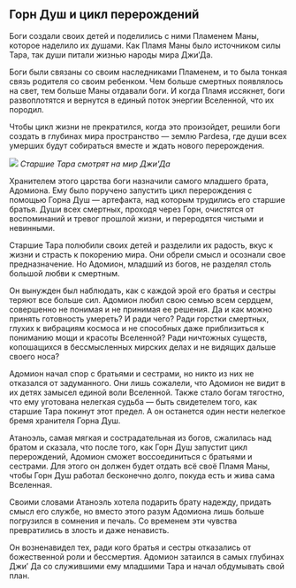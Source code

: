 ## Горн Душ и цикл перерождений

Боги создали своих детей и поделились с ними Пламенем Маны, которое наделило их душами. Как Пламя Маны было источником силы Тара, так души питали жизнью народы мира Джи’Да.

Боги были связаны со своим наследниками Пламенем, и то была тонкая связь родителя со своим ребенком. Чем больше смертных появлялось на свет, тем больше Маны отдавали боги. И когда Пламя иссякнет, боги развоплотятся и вернутся в единый поток энергии Вселенной, что их породил.

Чтобы цикл жизни не прекратился, когда это произойдет, решили боги создать в глубинах мира пространство — землю Pardesa, где души всех умерших будут собираться вместе и ждать нового перерождения.

![](taralooks.2x.png)
*Старшие Тара смотрят на мир Джи'Да*

Хранителем этого царства боги назначили самого младшего брата, Адомиона. Ему было поручено запустить цикл перерождения с помощью Горна Душ — артефакта, над которым трудились его старшие братья. Души всех смертных, проходя через Горн, очистятся от воспоминаний и тревог прошлой жизни, и переродятся чистыми и невинными.

Старшие Тара полюбили своих детей и разделили их радость, вкус к жизни и страсть к покорению мира. Они обрели смысл и осознали свое предназначение. Но Адомион, младший из богов, не разделял столь большой любви к смертным.

Он вынужден был наблюдать, как с каждой эрой его братья и сестры теряют все больше сил. Адомион любил свою семью всем сердцем, совершенно не понимая и не принимая ее решения. Да и как можно принять готовность умереть? И ради чего? Ради горстки смертных, глухих к вибрациям космоса и не способных даже приблизиться к пониманию мощи и красоты Вселенной? Ради ничтожных существ, копошащихся в бессмысленных мирских делах и не видящих дальше своего носа?

Адомион начал спор с братьями и сестрами, но никто из них не отказался от задуманного. Они лишь сожалели, что Адомион не видит в их детях замысел единой воли Вселенной. Также стало богам тягостно, что ему уготована нелегкая судьба — быть свидетелем того, как старшие Тара покинут этот предел. А он останется один нести нелегкое бремя хранителя Горна Душ.

Атаноэль, самая мягкая и сострадательная из богов, сжалилась над братом и сказала, что после того, как Горн Душ запустит цикл перерождений, Адомион сможет воссоединиться с братьями и сестрами. Для этого он должен будет отдать всё своё Пламя Маны, чтобы Горн Душ работал бесконечно долго, покуда есть и жива сама Вселенная.

Своими словами Атаноэль хотела подарить брату надежду, придать смысл его службе, но вместо этого разум Адомиона лишь больше погрузился в сомнения и печаль. Со временем эти чувства превратились в злость и даже ненависть.

Он возненавидел тех, ради кого братья и сестры отказались от божественной роли и бессмертия. Адомион затаился в самых глубинах Джи’ Да со служившими ему младшими Тара и начал обдумывать свой план.